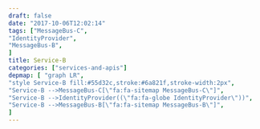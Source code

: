 ```yaml
---
draft: false
date: "2017-10-06T12:02:14"
tags: ["MessageBus-C",
"IdentityProvider",
"MessageBus-B",
]
title: Service-B
categories: ["services-and-apis"]
depmap: [ "graph LR",
"style Service-B fill:#55d32c,stroke:#6a821f,stroke-width:2px",
"Service-B -->MessageBus-C[\"fa:fa-sitemap MessageBus-C\"]",
"Service-B -->IdentityProvider((\"fa:fa-globe IdentityProvider\"))",
"Service-B -->MessageBus-B[\"fa:fa-sitemap MessageBus-B\"]",
]
---
```


